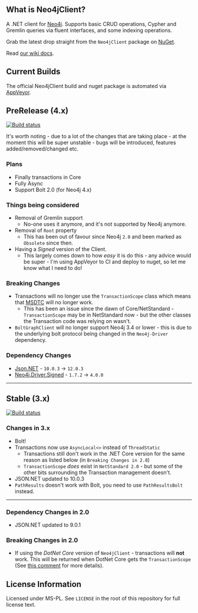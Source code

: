 ## What is Neo4jClient?

A .NET client for [Neo4j](https://neo4j.com). Supports basic CRUD operations, Cypher and Gremlin queries via fluent interfaces, and some indexing operations.

Grab the latest drop straight from the `Neo4jClient` package on [NuGet](http://nuget.org/List/Packages/Neo4jClient).

Read [our wiki docs](https://github.com/Readify/Neo4jClient/wiki).

## Current Builds
The official Neo4jClient build and nuget package is automated via [AppVeyor](http://www.appveyor.com). 

## PreRelease (4.x)

[![Build status](https://ci.appveyor.com/api/projects/status/gu4ra8yufideqrjh/branch/40-development?svg=true)](https://ci.appveyor.com/project/ChrisSkardon/neo4jclient-40/branch/40-development)

It's worth noting - due to a lot of the changes that are taking place - at the moment this will be super unstable - bugs will be introduced, features added/removed/changed etc.

### Plans

* Finally transactions in Core
* Fully Async
* Support Bolt 2.0 (for Neo4j 4.x)

### Things being considered

* Removal of Gremlin support
  * No-one uses it anymore, and it's not supported by Neo4j anymore.
* Removal of `Root` property 
  * This has been out of favour since Neo4j `2.0` and been marked as `Obsolete` since then.
* Having a _Signed_ version of the Client.
  * This largely comes down to how _easy_ it is do this - any advice would be super - I'm using AppVeyor to CI and deploy to nuget, so let me know what I need to do!

### Breaking Changes

* Transactions will no longer use the `TransactionScope` class which means that [MSDTC](https://en.wikipedia.org/wiki/Microsoft_Distributed_Transaction_Coordinator) will no longer work.
  * This has been an issue since the dawn of Core/NetStandard - `TransactionScope` may be in NetStandard now - but the other classes the Transaction code was relying on wasn't. 
* `BoltGraphClient` will no longer support Neo4j 3.4 or lower - this is due to the underlying bolt protocol being changed in the `Neo4j-Driver` dependency.

### Dependency Changes

* [Json.NET](https://www.nuget.org/packages/Newtonsoft.Json/) - `10.0.3` -> `12.0.3`
* [Neo4j.Driver.Signed](https://www.nuget.org/packages/Neo4j.Driver.Signed/4.0.0-beta01) - `1.7.2` -> `4.0.0`

---

## Stable (3.x)

[![Build status](https://ci.appveyor.com/api/projects/status/q96upd53uq0hyepe?svg=true)](https://ci.appveyor.com/project/ChrisSkardon/neo4jclient)

### Changes in 3.x

* Bolt!
* Transactions now use `AsyncLocal<>` instead of `ThreadStatic`
  * Transactions still don't work in the .NET Core version for the same reason as listed below (in `Breaking Changes in 2.0`)
  * `TransactionScope` _does_ exist in `NetStandard 2.0` - but some of the other bits surrounding the Transaction management doesn't. 
* JSON.NET updated to 10.0.3
* `PathResults` doesn't work with Bolt, you need to use `PathResultsBolt` instead.

---

### Dependency Changes in 2.0

* JSON.NET updated to 9.0.1 

### Breaking Changes in 2.0

* If using the *DotNet Core* version of `Neo4jClient` - transactions will **not** work. This will be returned when DotNet Core gets the `TransactionScope` (See [this comment](https://github.com/Readify/Neo4jClient/issues/135#issuecomment-231981065) for more details).

## License Information

Licensed under MS-PL. See `LICENSE` in the root of this repository for full license text.
